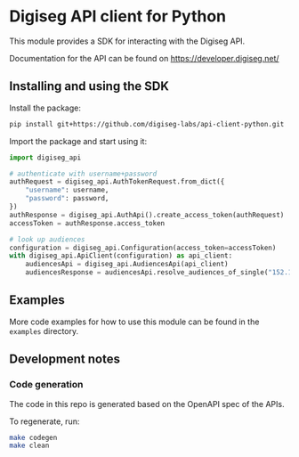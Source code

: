 # Digiseg API client for Python

This module provides a SDK for interacting with the Digiseg API.

Documentation for the API can be found on https://developer.digiseg.net/

## Installing and using the SDK

Install the package:

```sh
pip install git+https://github.com/digiseg-labs/api-client-python.git
```

Import the package and start using it:

```python
import digiseg_api

# authenticate with username+password
authRequest = digiseg_api.AuthTokenRequest.from_dict({
    "username": username,
    "password": password,
})
authResponse = digiseg_api.AuthApi().create_access_token(authRequest)
accessToken = authResponse.access_token

# look up audiences
configuration = digiseg_api.Configuration(access_token=accessToken)
with digiseg_api.ApiClient(configuration) as api_client:
    audiencesApi = digiseg_api.AudiencesApi(api_client)
    audiencesResponse = audiencesApi.resolve_audiences_of_single("152.115.123.174")
```

## Examples

More code examples for how to use this module can be found in the `examples` directory.

## Development notes

### Code generation

The code in this repo is generated based on the OpenAPI spec of the APIs.

To regenerate, run:

```sh
make codegen
make clean
```
